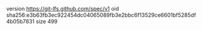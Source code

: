 version https://git-lfs.github.com/spec/v1
oid sha256:e3b63fb3ec922454dc04065089fb3e2bbc6f13529ce6601bf5285df4b05b7831
size 499
